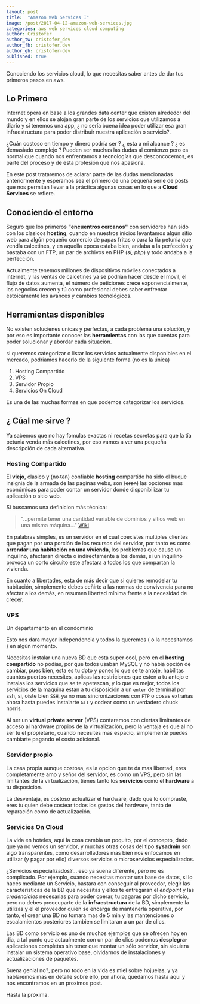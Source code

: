 ```yaml
---
layout: post
title:  "Amazon Web Services I"
image: /post/2017-04-12-amazon-web-services.jpg
categories: aws web services cloud computing
author: Cristofer
author_tw: cristofer_dev
author_fb: cristofer.dev
author_gh: cristofer-dev
published: true
---
```


 Conociendo los servicios cloud, lo que necesitas saber antes de dar tus primeros pasos en aws.


## Lo Primero

Internet opera en base a los grandes data center que existen alrededor del mundo y en ellos se alojan gran parte de los servicios que utilizamos a diario y si tenemos una app, ¿ no sería buena idea poder utilizar esa gran infraestructura para poder distribuir nuestra aplicación o servicio?.

¿Cuán costoso en tiempo y dinero podría ser ? ¿ esta a mi alcance ? ¿ es demasiado complejo ? Pueden ser muchas las dudas al comienzo pero es normal que cuando nos enfrentamos a tecnologías que desconcocemos, es parte del proceso y de esta profesión que nos apasiona.

En este post trataremos de aclarar parte de las dudas mencionadas anteriormente y esperamos sea el primero de una pequeña serie de posts que nos permitan llevar a la práctica algunas cosas en lo que a **Cloud Services** se refiere.


## Conociendo el entorno

Seguro que los primeros **"encuentros cercanos"** con servidores han sido con los clasicos **hosting**, cuando en nuestros inicios levantamos algún sitio web para algún pequeño comercio de papas fritas o para la tía petunia que vendía calcetines, y en aquella epoca estaba bien, andaba a la perfección y bastaba con un FTP, un par de archivos en PHP (_si, php_) y todo andaba a la perfección.

Actualmente tenemos millones de dispositivos móviles conectados a internet, y las ventas de calcetines ya se podrían hacer desde el movil, el flujo de datos aumenta, el número de peticiones crece exponencialmente, los negocios crecen y tú como profesional debes saber enfrentar estoicamente los avances y cambios tecnológicos.


## Herramientas disponibles

No existen solucienes unicas y perfectas, a cada problema una solución, y por eso es importante conocer las **herramientas** con las que cuentas para poder solucionar y abordar cada situación.

si queremos categorizar o listar los servicios actualmente disponibles en el mercado, podriamos hacerlo de la siguiente forma (no es la única)

1. Hosting Compartido
2. VPS
3. Servidor Propio
4. Servicios On Cloud

Es una de las muchas formas en que podemos categorizar los servicios.

 
## ¿ Cúal me sirve ?

Ya sabemos que no hay fomulas exactas ni recetas secretas para que la tía petunia venda más calcetines, por eso vamos a ver una pequeña descripción de cada alternativa.

### Hosting Compartido

El **viejo**, clasico y (~~no tan~~) confiable **hosting** compartido ha sido el buque insignia de la armada de las paginas webs, son (~~eran~~) las opciones mas económicas para poder contar un servidor donde disponibilizar tu aplicación o sitio web.

Si buscamos una definicion más técnica:

> "...permite tener una cantidad variable de dominios y sitios web en una misma máquina..." [Wiki](https://es.wikipedia.org/wiki/Alojamiento_compartido)

En palabras simples, es un servidor en el cual coexistes multiples clientes que pagan por una porción de los recursos del servidor, por tanto es como **arrendar una habitación en una vivienda**, los problemas que cause un inquilino, afectaran directa o indirectamente a los demás, si un inquilino provoca un corto circuito este afectara a todos los que compartan la vivienda.

En cuanto a libertades, esta de más decir que si quieres remodelar tu habitación, simplemente debes ceñirte a las normas de convivencia para no afectar a los demás, en resumen libertad mínima frente a la necesidad de crecer.


### VPS

Un departamento en el condominio

Esto nos dara mayor independencia y todos la queremos ( o la necesitamos ) en algún momento.

Necesitas instalar una nueva BD que esta super cool, pero en el **hosting compartido** no podías, por que todos usaban MySQL y no habia opción de cambiar, pues bien, esta es tu dpto y pones lo que se te antoje, habilitas cuantos puertos necesites, aplicas las restriciones que esten a tu antojo e instalas los servicios que se te apetescan, y lo que es mejor, todos los servicios de la maquina estan a tu disposición a un `enter` de terminal por ssh, si, oiste bien `SSH`, ya no mas sincronizaciones con `FTP` o cosas extrañas ahora hasta puedes instalarte `GIT` y codear como un verdadero chuck norris.

Al ser un **virtual private server** (VPS) contaremos con ciertas limitantes de acceso al hardware propios de la virtualización, pero la ventaja es que al no ser tú el propietario, cuando necesites mas espacio, simplemente puedes cambiarte pagando el costo adicional.


### Servidor propio

La casa propia aunque costosa, es la opcion que te da mas libertad, eres completamente amo y señor del servidor, es como un VPS, pero sin las limitantes de la virtualización, tienes tanto los **servicios** como el **hardware** a tu disposición.

La desventaja,  es costoso actualizar el hardware, dado que lo compraste, eres tu quien debe costear todos los gastos del hardware, tanto de reparación como de actualización.


### Servicios On Cloud

La vida en hoteles, aquí la cosa cambia un poquito, por el concepto, dado que ya no vemos un servidor, y muchas otras cosas del tipo **sysadmin** son algo transparentes, como desarrolladores mas bien nos enfocamos en utilizar (y pagar por ello)  diversos servicios o microservicios especializados.

¿Servicios especializados?... eso ya suena diferente, pero no es complicado. Por ejemplo, cuando necesitas montar una base de datos, si lo haces mediante un Servicio, bastara con conseguir al proveedor, elegir las caracteristicas de la BD que necesitas y ellos te entregaran el *endpoint* y las *credenciales* necesarias para poder operar, tu pagaras por dicho servicio, pero no debes preocuparte de la **infraestructura** de la BD, simplemente la utilizas y el el proveedor quien se encarga de mantenerla operativa, por tanto, el crear una BD no tomara mas de 5 min y las mantenciones o escalamientos posteriores tambien se limitaran a un par de clics.

Las BD como servicio es uno de muchos ejemplos que se ofrecen hoy en dia, a tal punto que actualmente con un par de clics podemos **desplegrar** aplicaciones completas sin tener que montar un sólo servidor, sin siquiera instalar un sistema operativo base, olvidarnos de instalaciones y actualizaciones de paquetes.

Suena genial no?, pero no todo en la vida es miel sobre hojuelas, y ya hablaremos mas en detalle sobre ello, por ahora, quedamos hasta aquí y nos encontramos en un proximos post.

Hasta la próxima.